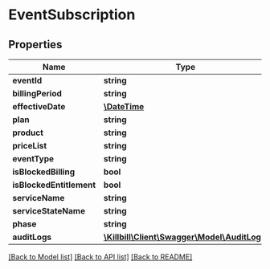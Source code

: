 # EventSubscription

## Properties
Name | Type | Description | Notes
------------ | ------------- | ------------- | -------------
**eventId** | **string** |  | [optional] 
**billingPeriod** | **string** |  | [optional] 
**effectiveDate** | [**\DateTime**](\DateTime.md) |  | [optional] 
**plan** | **string** |  | [optional] 
**product** | **string** |  | [optional] 
**priceList** | **string** |  | [optional] 
**eventType** | **string** |  | [optional] 
**isBlockedBilling** | **bool** |  | [optional] 
**isBlockedEntitlement** | **bool** |  | [optional] 
**serviceName** | **string** |  | [optional] 
**serviceStateName** | **string** |  | [optional] 
**phase** | **string** |  | [optional] 
**auditLogs** | [**\Killbill\Client\Swagger\Model\AuditLog[]**](AuditLog.md) |  | [optional] 

[[Back to Model list]](../README.md#documentation-for-models) [[Back to API list]](../README.md#documentation-for-api-endpoints) [[Back to README]](../README.md)

